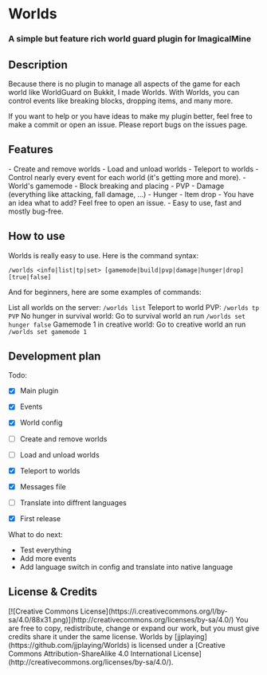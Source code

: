 <h1>Worlds</h1>
<h3>A simple but feature rich world guard plugin for ImagicalMine</h3>

<h2>Description</h2>
Because there is no plugin to manage all aspects of the game for each world like WorldGuard on Bukkit, I made Worlds.
With Worlds, you can control events like breaking blocks, dropping items, and many more.

If you want to help or you have ideas to make my plugin better, feel free to make a commit or open an issue.
Please report bugs on the issues page.

<h2>Features</h2>
- Create and remove worlds
- Load and unload worlds
- Teleport to worlds
- Control nearly every event for each world (it's getting more and more).
    - World's gamemode
    - Block breaking and placing
    - PVP
    - Damage (everything like attacking, fall damage, ...)
    - Hunger
    - Item drop
    - You have an idea what to add? Feel free to open an issue.
- Easy to use, fast and mostly bug-free.

<h2>How to use</h2>
Worlds is really easy to use. Here is the command syntax:

`/worlds <info|list|tp|set> [gamemode|build|pvp|damage|hunger|drop] [true|false]`

And for beginners, here are some examples of commands:

List all worlds on the server: `/worlds list` 
Teleport to world PVP: `/worlds tp PVP` 
No hunger in survival world: Go to survival world an run `/worlds set hunger false` 
Gamemode 1 in creative world: Go to creative world an run `/worlds set gamemode 1` 

<h2>Development plan</h2>
Todo:

- [x] Main plugin 
- [x] Events 
- [x] World config 

- [ ] Create and remove worlds 
- [ ] Load and unload worlds 
- [x] Teleport to worlds 

- [x] Messages file 
- [ ] Translate into diffrent languages 

- [x] First release 

What to do next:

- Test everything
- Add more events
- Add language switch in config and translate into native language

<h2>License & Credits</h2>
[![Creative Commons License](https://i.creativecommons.org/l/by-sa/4.0/88x31.png)](http://creativecommons.org/licenses/by-sa/4.0/)
You are free to copy, redistribute, change or expand our work, but you must give credits share it under the same license.
Worlds by [jjplaying](https://github.com/jjplaying/Worlds) is licensed under a [Creative Commons Attribution-ShareAlike 4.0 International License](http://creativecommons.org/licenses/by-sa/4.0/).